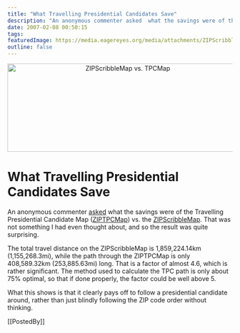 ```yaml
---
title: "What Travelling Presidential Candidates Save"
description: "An anonymous commenter asked  what the savings were of the Travelling Presidential Candidate Map (ZIPTPCMap)  vs. the ZIPScribbleMap. That was not something I had even thought about, and so the result was quite surprising."
date: 2007-02-08 00:50:15
tags: 
featuredImage: https://media.eagereyes.org/media/attachments/ZIPScribblevsTPC.png
outline: false
---
```


<p align="center"><img title="ZIPScribbleMap vs. TPCMap" src="https://media.eagereyes.org/media/attachments/ZIPScribblevsTPC.png" alt="ZIPScribbleMap vs. TPCMap" width="523" height="198" /></p>

# What Travelling Presidential Candidates Save

An anonymous commenter <a href="/Applications/ZIPTPCMap.html#comment-203">asked</a> what the savings were of the Travelling Presidential Candidate Map (<a href="/Applications/ZIPTPCMap.html">ZIPTPCMap</a>) vs. the <a href="/Applications/ZIPScribbleMap.html">ZIPScribbleMap</a>. That was not something I had even thought about, and so the result was quite surprising.

The total travel distance on the ZIPScribbleMap is 1,859,224.14km (1,155,268.3mi), while the path through the ZIPTPCMap is only 408,589.32km (253,885.63mi) long. That is a factor of almost 4.6, which is rather significant. The method used to calculate the TPC path is only about 75% optimal, so that if done properly, the factor could be well above 5.

What this shows is that it clearly pays off to follow a presidential candidate around, rather than just blindly following the ZIP code order without thinking.

[[PostedBy]]

